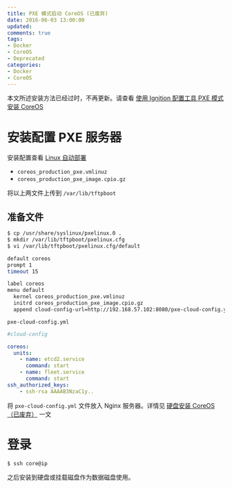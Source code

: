 ```yaml
---
title: PXE 模式启动 CoreOS (已废弃)
date: 2016-06-03 13:00:00
updated:
comments: true
tags:
- Docker
- CoreOS
- Deprecated
categories:
- Docker
- CoreOS
---
```


本文所述安装方法已经过时，不再更新。请查看 [使用 Ignition 配置工具 PXE 模式安装 CoreOS](/docker/coreos/boot-pxe-new.html)

<!--more-->

# 安装配置 PXE 服务器

安装配置查看 [Linux 自动部署](/linux/server/pxe.html)

* `coreos_production_pxe.vmlinuz`
* `coreos_production_pxe_image.cpio.gz`  

将以上两文件上传到 `/var/lib/tftpboot`

## 准备文件

```bash
$ cp /usr/share/syslinux/pxelinux.0 .
$ mkdir /var/lib/tftpboot/pxelinux.cfg
$ vi /var/lib/tftpboot/pxelinux.cfg/default

default coreos
prompt 1
timeout 15

label coreos
menu default
  kernel coreos_production_pxe.vmlinuz
  initrd coreos_production_pxe_image.cpio.gz
  append cloud-config-url=http://192.168.57.102:8080/pxe-cloud-config.yml
```

`pxe-cloud-config.yml`  

```yaml
#cloud-config

coreos:
  units:
    - name: etcd2.service
      command: start
    - name: fleet.service
      command: start
ssh_authorized_keys:
    - ssh-rsa AAAAB3NzaC1y..
```

将 `pxe-cloud-config.yml` 文件放入 Nginx 服务器。详情见 [硬盘安装 CoreOS （已废弃）](install-disk.html) 一文

# 登录

```bash
$ ssh core@ip
```

之后安装到硬盘或挂载磁盘作为数据磁盘使用。
